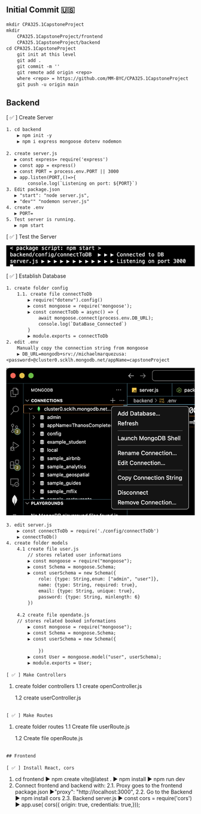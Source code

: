 ## Initial Commit  🇺🇸
```
mkdir CPA325.1CapstoneProject
mkdir 
    CPA325.1CapstoneProject/frontend 
    CPA325.1CapstoneProject/backend
cd CPA325.1CapstoneProject
    git init at this level
    git add .
    git commit -m ''
    git remote add origin <repo>
    where <repo> = https://github.com/MM-BYC/CPA325.1CapstoneProject
    git push -u origin main
```
## Backend 
[ ✅ ] Create Server 

```
1. cd backend
    ▶️ npm init -y
    ▶️ npm i express mongoose dotenv nodemon   
    
2. create server.js
   ▶️ const express= require('express')
   ▶️ const app = express()
   ▶️ const PORT = process.env.PORT || 3000
   ▶️ app.listen(PORT,()=>{
        console.log(`Listening on port: ${PORT}`)
3. Edit package.json 
   ▶️ "start": "node server.js",
   ▶️ "dev"" "nodemon server.js"
4. create .env
   ▶️ PORT= 
5. Test server is running.
   ▶️ npm start
```
[ ✅ ] Test the Server

   ![npm start to run the server](npmstart.png)

[ ✅ ] Establish Database
```
1. create folder config
    1.1. create file connectToDb
        ▶️ require("dotenv").config()
        ▶️ const mongoose = require('mongoose');
        ▶️ const connectToDb = async() => {
            await mongoose.connect(process.env.DB_URL);
            console.log(`DataBase_Connected`)
        }
        ▶️ module.exports = connectToDb
2. edit .env  
    Manually copy the connection string from mongoose
    ▶️ DB_URL=mongodb+srv://michaelmarquezusa:<password>@cluster0.scklh.mongodb.net/appName=capstoneProject 
```
![manually copy mongoose string connection](copyconnectionstring.png)

```
3. edit server.js
    ▶️ const connectToDb = require('./config/connectToDb')
    ▶️ connectToDb()
4. create folder models
    4.1 create file user.js     
        // stores related user informations   
        ▶️ const mongoose = require("mongoose");
        ▶️ const Schema = mongoose.Schema;
        ▶️ const userSchema = new Schema({
            role: {type: String,enum: ["admin", "user"]},
            name: {type: String, required: true},
            email: {type: String, unique: true},
            password: {type: String, minlength: 6}
        })

    4.2 create file opendate.js
    // stores related booked informations   
        ▶️ const mongoose = require("mongoose");
        ▶️ const Schema = mongoose.Schema;
        ▶️ const userSchema = new Schema({

            })
        ▶️ const User = mongoose.model("user", userSchema);
        ▶️ module.exports = User;

[ ✅ ] Make Controllers
```
1. create folder controllers
    1.1 create openController.js
    
    1.2 create userController.js
```

[ ✅ ] Make Routes
```
1. create folder routes
    1.1 Create file userRoute.js

    1.2 Create file openRoute.js
```

## Frontend

[ ✅ ] Install React, cors 

```
1. cd frontend
    ▶️ npm create vite@latest .
    ▶️ npm install
    ▶️ npm run dev 
2.  Connect frontend and backend with:
    2.1. Proxy goes to the frontend package.json
        ▶️"proxy": "http://localhost:3000",
    2.2. Go to the Backend
        ▶️ npm install cors
    2.3.  Backend server.js 
        ▶️ const cors = require('cors')
        ▶️ app.use(
                cors({
                    origin: true,
                    credentials: true,}));  
```

